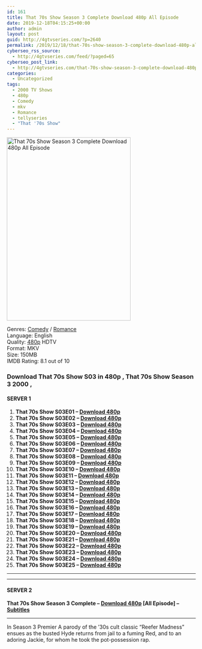 ```yaml
---
id: 161
title: That 70s Show Season 3 Complete Download 480p All Episode
date: 2019-12-18T04:15:25+00:00
author: admin
layout: post
guid: http://4gtvseries.com/?p=2640
permalink: /2019/12/18/that-70s-show-season-3-complete-download-480p-all-episode/
cyberseo_rss_source:
  - http://4gtvseries.com/feed/?paged=65
cyberseo_post_link:
  - http://4gtvseries.com/that-70s-show-season-3-complete-download-480p-all-episode/
categories:
  - Uncategorized
tags:
  - 2000 TV Shows
  - 480p
  - Comedy
  - mkv
  - Romance
  - tellyseries
  - "That '70s Show"
---
```

<img loading="lazy" class="aligncenter" src="https://1.bp.blogspot.com/-w8Qr35WV8CY/XfmnZCwVXxI/AAAAAAAAAhU/_2RBMikthkom-5zg4DaPchgdU7ivvZsGwCK4BGAYYCw/s1600/That%2B70s%2BShow%2BSeason%2B3.jpg" alt="That 70s Show Season 3 Complete Download 480p All Episode" width="330" height="488" />

Genres:&nbsp;<a href="http://4gtvseries.com/tag/comedy/" data-wpel-link="internal">Comedy</a> / <a href="http://4gtvseries.com/tag/romance/" data-wpel-link="internal">Romance</a>  
Language: English  
Quality:&nbsp;<a href="http://4gtvseries.com/tag/480p/" data-wpel-link="internal">480p</a>&nbsp;HDTV  
Format: MKV  
Size: 150MB  
IMDB Rating: 8.1 out of 10

### **Download That 70s Show S03 in 480p , That 70s Show Season 3 2000 ,&nbsp;**

#### <span><strong>SERVER 1</strong></span>

  1. **That 70s Show S03E01 – <a href="http://slink.dl480p.xyz/d5zIjg" data-wpel-link="external" target="_blank" rel="nofollow external noopener noreferrer" class="wpel-icon-left"><i class="wpel-icon fa fa-download" aria-hidden="true"></i>Download 480p</a>**
  2. **That 70s Show S03E02 – <a href="http://slink.dl480p.xyz/GCspCg9" data-wpel-link="external" target="_blank" rel="nofollow external noopener noreferrer" class="wpel-icon-left"><i class="wpel-icon fa fa-download" aria-hidden="true"></i>Download 480p</a>**
  3. **That 70s Show S03E03 – <a href="http://slink.dl480p.xyz/aOCn" data-wpel-link="external" target="_blank" rel="nofollow external noopener noreferrer" class="wpel-icon-left"><i class="wpel-icon fa fa-download" aria-hidden="true"></i>Download 480p</a>**
  4. **That 70s Show S03E04 – <a href="http://slink.dl480p.xyz/iJOc" data-wpel-link="external" target="_blank" rel="nofollow external noopener noreferrer" class="wpel-icon-left"><i class="wpel-icon fa fa-download" aria-hidden="true"></i>Download 480p</a>**
  5. **That 70s Show S03E05 – <a href="http://slink.dl480p.xyz/0Qec" data-wpel-link="external" target="_blank" rel="nofollow external noopener noreferrer" class="wpel-icon-left"><i class="wpel-icon fa fa-download" aria-hidden="true"></i>Download 480p</a>**
  6. **That 70s Show S03E06 – <a href="http://slink.dl480p.xyz/L6Cy" data-wpel-link="external" target="_blank" rel="nofollow external noopener noreferrer" class="wpel-icon-left"><i class="wpel-icon fa fa-download" aria-hidden="true"></i>Download 480p</a>**
  7. **That 70s Show S03E07 – <a href="http://slink.dl480p.xyz/iadRYVCg" data-wpel-link="external" target="_blank" rel="nofollow external noopener noreferrer" class="wpel-icon-left"><i class="wpel-icon fa fa-download" aria-hidden="true"></i>Download 480p</a>**
  8. **That 70s Show S03E08 – <a href="http://slink.dl480p.xyz/WuivQ" data-wpel-link="external" target="_blank" rel="nofollow external noopener noreferrer" class="wpel-icon-left"><i class="wpel-icon fa fa-download" aria-hidden="true"></i>Download 480p</a>**
  9. **That 70s Show S03E09 – <a href="http://slink.dl480p.xyz/mAE9" data-wpel-link="external" target="_blank" rel="nofollow external noopener noreferrer" class="wpel-icon-left"><i class="wpel-icon fa fa-download" aria-hidden="true"></i>Download 480p</a>**
 10. **That 70s Show S03E10 – <a href="http://slink.dl480p.xyz/yZGx5Poq" data-wpel-link="external" target="_blank" rel="nofollow external noopener noreferrer" class="wpel-icon-left"><i class="wpel-icon fa fa-download" aria-hidden="true"></i>Download 480p</a>**
 11. **That 70s Show S03E11 – <a href="http://slink.dl480p.xyz/GKPLDb1" data-wpel-link="external" target="_blank" rel="nofollow external noopener noreferrer" class="wpel-icon-left"><i class="wpel-icon fa fa-download" aria-hidden="true"></i>Download 480p</a>**
 12. **That 70s Show S03E12 – <a href="http://slink.dl480p.xyz/a9hPTsCi" data-wpel-link="external" target="_blank" rel="nofollow external noopener noreferrer" class="wpel-icon-left"><i class="wpel-icon fa fa-download" aria-hidden="true"></i>Download 480p</a>**
 13. **That 70s Show S03E13 – <a href="http://slink.dl480p.xyz/pZWaXWn" data-wpel-link="external" target="_blank" rel="nofollow external noopener noreferrer" class="wpel-icon-left"><i class="wpel-icon fa fa-download" aria-hidden="true"></i>Download 480p</a>**
 14. **That 70s Show S03E14 – <a href="http://slink.dl480p.xyz/CWGFiaCL" data-wpel-link="external" target="_blank" rel="nofollow external noopener noreferrer" class="wpel-icon-left"><i class="wpel-icon fa fa-download" aria-hidden="true"></i>Download 480p</a>**
 15. **That 70s Show S03E15 – <a href="http://slink.dl480p.xyz/rOQ5mc7h" data-wpel-link="external" target="_blank" rel="nofollow external noopener noreferrer" class="wpel-icon-left"><i class="wpel-icon fa fa-download" aria-hidden="true"></i>Download 480p</a>**
 16. **That 70s Show S03E16 – <a href="http://slink.dl480p.xyz/yppecp" data-wpel-link="external" target="_blank" rel="nofollow external noopener noreferrer" class="wpel-icon-left"><i class="wpel-icon fa fa-download" aria-hidden="true"></i>Download 480p</a>**
 17. **That 70s Show S03E17 – <a href="http://slink.dl480p.xyz/UfKNZ7i" data-wpel-link="external" target="_blank" rel="nofollow external noopener noreferrer" class="wpel-icon-left"><i class="wpel-icon fa fa-download" aria-hidden="true"></i>Download 480p</a>**
 18. **That 70s Show S03E18 – <a href="http://slink.dl480p.xyz/pKEDJ9Y5" data-wpel-link="external" target="_blank" rel="nofollow external noopener noreferrer" class="wpel-icon-left"><i class="wpel-icon fa fa-download" aria-hidden="true"></i>Download 480p</a>**
 19. **That 70s Show S03E19 – <a href="http://slink.dl480p.xyz/jX7Piv" data-wpel-link="external" target="_blank" rel="nofollow external noopener noreferrer" class="wpel-icon-left"><i class="wpel-icon fa fa-download" aria-hidden="true"></i>Download 480p</a>**
 20. **That 70s Show S03E20 – <a href="http://slink.dl480p.xyz/yzIF61H" data-wpel-link="external" target="_blank" rel="nofollow external noopener noreferrer" class="wpel-icon-left"><i class="wpel-icon fa fa-download" aria-hidden="true"></i>Download 480p</a>**
 21. **That 70s Show S03E21 – <a href="http://slink.dl480p.xyz/11azm7" data-wpel-link="external" target="_blank" rel="nofollow external noopener noreferrer" class="wpel-icon-left"><i class="wpel-icon fa fa-download" aria-hidden="true"></i>Download 480p</a>**
 22. **That 70s Show S03E22 – <a href="http://slink.dl480p.xyz/Uxfb2UE" data-wpel-link="external" target="_blank" rel="nofollow external noopener noreferrer" class="wpel-icon-left"><i class="wpel-icon fa fa-download" aria-hidden="true"></i>Download 480p</a>**
 23. **That 70s Show S03E23 – <a href="http://slink.dl480p.xyz/B86F3kz" data-wpel-link="external" target="_blank" rel="nofollow external noopener noreferrer" class="wpel-icon-left"><i class="wpel-icon fa fa-download" aria-hidden="true"></i>Download 480p</a>**
 24. **That 70s Show S03E24 – <a href="http://slink.dl480p.xyz/bfeM8b" data-wpel-link="external" target="_blank" rel="nofollow external noopener noreferrer" class="wpel-icon-left"><i class="wpel-icon fa fa-download" aria-hidden="true"></i>Download 480p</a>**
 25. **That 70s Show S03E25 – <a href="http://slink.dl480p.xyz/Besln" data-wpel-link="external" target="_blank" rel="nofollow external noopener noreferrer" class="wpel-icon-left"><i class="wpel-icon fa fa-download" aria-hidden="true"></i>Download 480p</a>**

* * *

* * *

#### <span><strong>SERVER 2</strong></span>

**That 70s Show Season 3 Complete – <a href="http://dl480p.xyz/2706/" data-wpel-link="external" target="_blank" rel="nofollow external noopener noreferrer" class="wpel-icon-left"><i class="wpel-icon fa fa-download" aria-hidden="true"></i>Download 480p</a> [All Episode] – <a href="https://subscene.com/subtitles/that-70s-show-third-season" data-wpel-link="external" target="_blank" rel="nofollow external noopener noreferrer" class="wpel-icon-left"><i class="wpel-icon fa fa-download" aria-hidden="true"></i>Subtitles</a>**

* * *

In Season 3 Premier A parody of the ’30s cult classic “Reefer Madness” ensues as the busted Hyde returns from jail to a fuming Red, and to an adoring Jackie, for whom he took the pot-possession rap.

<div align="center">
</div>